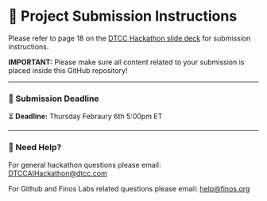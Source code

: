 # **📌 Project Submission Instructions**  

Please refer to page 18 on the [DTCC Hackathon slide deck](https://communications.dtcc.com/rs/669-QIL-921/images/DTCC%20AI%20Hackathon%20-%20Participant%20Orientation%20Workshop.pdf?version=0) for submission instructions. 

**IMPORTANT:** Please make sure all content related to your submission is placed inside this GitHub repository! 

---

### **📅 Submission Deadline**  
⏳ **Deadline:** Thursday Febraury 6th 5:00pm ET 

---

### **📢 Need Help?**  
For general hackathon questions please email: DTCCAIHackathon@dtcc.com

For Github and Finos Labs related questions please email: help@finos.org
